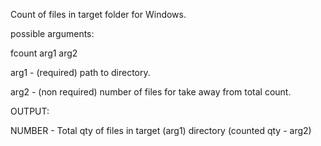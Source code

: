 Count of files in target folder for Windows.

possible arguments:

fcount arg1 arg2

arg1 - (required) path to directory.

arg2 - (non required) number of files for take away from total count.

OUTPUT:

NUMBER - Total qty of files in target (arg1) directory (counted qty - arg2)
